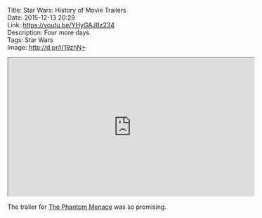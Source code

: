 Title: Star Wars: History of Movie Trailers  
Date: 2015-12-13 20:29  
Link: https://youtu.be/YHyGAJ8z234  
Description: Four more days.  
Tags: Star Wars  
Image: http://d.pr/i/19zhN+  

<!-- FitVids (http://fitvidsjs.com) -->
<script src="/js/fitvids.js"></script>
<script>
	$(document).ready(function(){
		$(".entry").fitVids();
	});
</script>

<iframe width="560" height="315" src="https://www.youtube.com/embed/YHyGAJ8z234" allowfullscreen></iframe>

The trailer for [The Phantom Menace][1] was so promising.

[1]: https://en.wikipedia.org/wiki/Star_Wars_Episode_I:_The_Phantom_Menace "Wikipedia: Star Wars Episode I: The Phantom Menace"